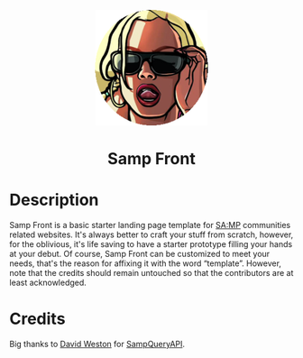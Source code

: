 <p align="center">
    <img src="src/assets/img/logo.png">
    <h1 align="center">Samp Front</h1>
</p>

# Description
Samp Front is a basic starter landing page template for [SA:MP](https://www.sa-mp.com/) communities related websites. It's always better to craft your stuff from scratch, however, for the oblivious, it's life saving to have a starter prototype filling your hands at your debut.
Of course, Samp Front can be customized to meet your needs, that's the reason for affixing it with the word “template”. However, note that the credits should remain untouched so that the contributors are at least acknowledged.

# Credits
Big thanks to [David Weston](https://github.com/Westie) for [SampQueryAPI](https://github.com/Westie/samp-php).